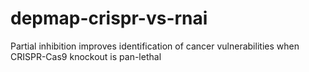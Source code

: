 # depmap-crispr-vs-rnai
Partial inhibition improves identification of cancer vulnerabilities when CRISPR-Cas9 knockout is pan-lethal
